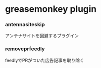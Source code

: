 greasemonkey plugin
============

### antennasiteskip
アンテナサイトを回避するプラグイン  

### removeprfeedly
feedlyでPRがついた広告記事を取り除く

